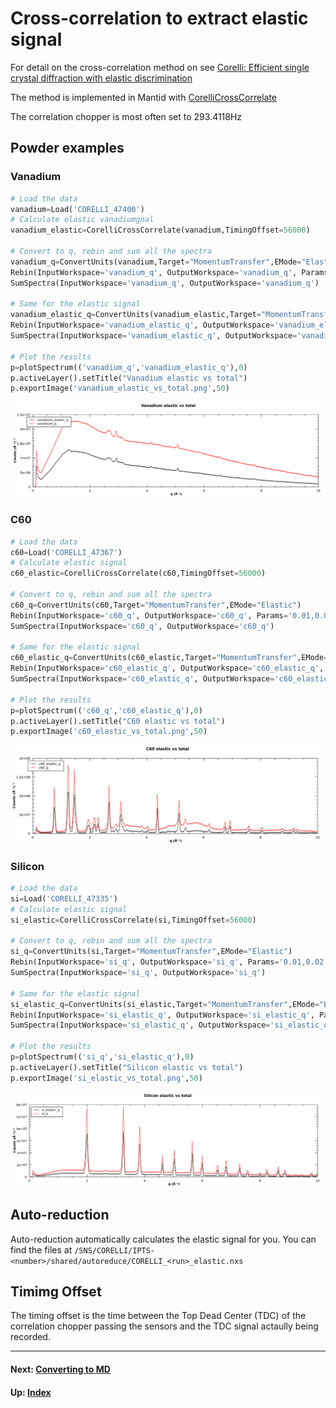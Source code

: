 # Cross-correlation to extract elastic signal

For detail on the cross-correlation method on see [Corelli: Efficient
single crystal diffraction with elastic
discrimination](https://doi.org/10.1007/s12043-008-0259-x)

The method is implemented in Mantid with
[CorelliCrossCorrelate](http://docs.mantidproject.org/nightly/algorithms/CorelliCrossCorrelate.html)

The correlation chopper is most often set to 293.4118Hz

## Powder examples

### Vanadium

```python
# Load the data
vanadium=Load('CORELLI_47400')
# Calculate elastic vanadiumgnal
vanadium_elastic=CorelliCrossCorrelate(vanadium,TimingOffset=56000)

# Convert to q, rebin and sum all the spectra
vanadium_q=ConvertUnits(vanadium,Target="MomentumTransfer",EMode="Elastic")
Rebin(InputWorkspace='vanadium_q', OutputWorkspace='vanadium_q', Params='0.01,0.02,10',PreserveEvents=0)
SumSpectra(InputWorkspace='vanadium_q', OutputWorkspace='vanadium_q')

# Same for the elastic signal
vanadium_elastic_q=ConvertUnits(vanadium_elastic,Target="MomentumTransfer",EMode="Elastic")
Rebin(InputWorkspace='vanadium_elastic_q', OutputWorkspace='vanadium_elastic_q', Params='0.01,0.02,10',PreserveEvents=0)
SumSpectra(InputWorkspace='vanadium_elastic_q', OutputWorkspace='vanadium_elastic_q')

# Plot the results
p=plotSpectrum(('vanadium_q','vanadium_elastic_q'),0)
p.activeLayer().setTitle("Vanadium elastic vs total")
p.exportImage('vanadium_elastic_vs_total.png',50)
```
![Vanadium](vanadium_elastic_vs_total.png)

### C60

```python
# Load the data
c60=Load('CORELLI_47367')
# Calculate elastic signal
c60_elastic=CorelliCrossCorrelate(c60,TimingOffset=56000)

# Convert to q, rebin and sum all the spectra
c60_q=ConvertUnits(c60,Target="MomentumTransfer",EMode="Elastic")
Rebin(InputWorkspace='c60_q', OutputWorkspace='c60_q', Params='0.01,0.02,10',PreserveEvents=0)
SumSpectra(InputWorkspace='c60_q', OutputWorkspace='c60_q')

# Same for the elastic signal
c60_elastic_q=ConvertUnits(c60_elastic,Target="MomentumTransfer",EMode="Elastic")
Rebin(InputWorkspace='c60_elastic_q', OutputWorkspace='c60_elastic_q', Params='0.01,0.02,10',PreserveEvents=0)
SumSpectra(InputWorkspace='c60_elastic_q', OutputWorkspace='c60_elastic_q')

# Plot the results
p=plotSpectrum(('c60_q','c60_elastic_q'),0)
p.activeLayer().setTitle("C60 elastic vs total")
p.exportImage('c60_elastic_vs_total.png',50)
```
![C60](c60_elastic_vs_total.png)

### Silicon

```python
# Load the data
si=Load('CORELLI_47335')
# Calculate elastic signal
si_elastic=CorelliCrossCorrelate(si,TimingOffset=56000)

# Convert to q, rebin and sum all the spectra
si_q=ConvertUnits(si,Target="MomentumTransfer",EMode="Elastic")
Rebin(InputWorkspace='si_q', OutputWorkspace='si_q', Params='0.01,0.02,10',PreserveEvents=0)
SumSpectra(InputWorkspace='si_q', OutputWorkspace='si_q')

# Same for the elastic signal
si_elastic_q=ConvertUnits(si_elastic,Target="MomentumTransfer",EMode="Elastic")
Rebin(InputWorkspace='si_elastic_q', OutputWorkspace='si_elastic_q', Params='0.01,0.02,10',PreserveEvents=0)
SumSpectra(InputWorkspace='si_elastic_q', OutputWorkspace='si_elastic_q')

# Plot the results
p=plotSpectrum(('si_q','si_elastic_q'),0)
p.activeLayer().setTitle("Silicon elastic vs total")
p.exportImage('si_elastic_vs_total.png',50)
```
![Silicon](si_elastic_vs_total.png)

## Auto-reduction

Auto-reduction automatically calculates the elastic signal for
you. You can find the files at
`/SNS/CORELLI/IPTS-<number>/shared/autoreduce/CORELLI_<run>_elastic.nxs`

## Timimg Offset

The timing offset is the time between the Top Dead Center (TDC) of the
correlation chopper passing the sensors and the TDC signal actaully
being recorded.

* * *
#### Next: [Converting to MD](md)
#### Up: [Index](index)
